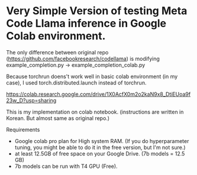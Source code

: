 # Very Simple Version of testing Meta Code Llama inference in Google Colab environment.

The only difference between original repo (https://github.com/facebookresearch/codellama) is
modifying example_completion.py -> example_completion_colab.py

Because torchrun doens't work well in basic colab environment (in my case),
I used torch.distributed.launch instead of torchrun.

https://colab.research.google.com/drive/1X0AcfX0m2o2kaN9x8_DtiEUoa9f23w_D?usp=sharing

This is my implementation on colab notebook. 
(instructions are written in Korean. But almost same as original repo.)

Requirements
- Google colab pro plan for High system RAM. (If you do hyperparameter tuning, you might be able to do it in the free version, but I'm not sure.)
- at least 12.5GB of free space on your Google Drive. (7b models = 12.5 GB)
- 7b models can be run with T4 GPU (Free).
